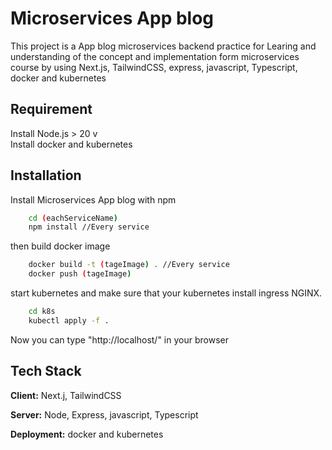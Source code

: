 
# Microservices App blog

This project is a App blog microservices backend practice for Learing and understanding of the concept and implementation form microservices course by using Next.js, TailwindCSS, express, javascript, Typescript, docker and kubernetes


## Requirement

Install Node.js > 20 v\
Install docker and kubernetes
## Installation

Install  Microservices App blog with npm

```bash
    cd (eachServiceName)
    npm install //Every service 
```
then build docker image

```bash
    docker build -t (tageImage) . //Every service 
    docker push (tageImage)
```
start kubernetes  and make sure that your kubernetes install ingress NGINX.

```bash
    cd k8s
    kubectl apply -f .
```
Now you can type "http://localhost/" in your browser

## Tech Stack

**Client:** Next.j, TailwindCSS

**Server:** Node, Express, javascript, Typescript

**Deployment:** docker and kubernetes


<!-- ## Instructor
**Stephen Grider**\
Microservices with Node JS and React\
*Engineering Architect*\
*Udemy Instructor Partner* -->
